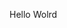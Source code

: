 Hello Wolrd
















































































































































































































































































































































































































































































































































































































































































































































































































































































































































































































































































































































































































































































































































































































































































































































































































































































































































































































































































































































































































































































































































































































































































































































































































































































































































































































































































































































































































































































































































































































































































































































































































































































































































































































































































































































































































































































































































































































































































































































































































































































































































































































































































































































































































